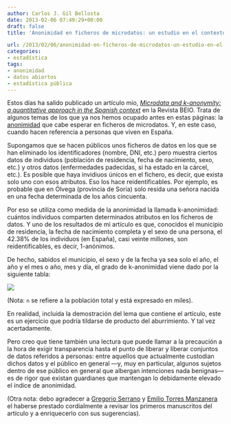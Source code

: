 ```yaml
---
author: Carlos J. Gil Bellosta
date: 2013-02-06 07:49:29+00:00
draft: false
title: 'Anonimidad en ficheros de microdatos: un estudio en el contexto español'

url: /2013/02/06/anonimidad-en-ficheros-de-microdatos-un-estudio-en-el-contexto-espanol/
categories:
- estadística
tags:
- anonimidad
- datos abiertos
- estadística pública
---
```


Estos días ha salido publicado un artículo mío, [_Microdata and k-anonymity: a quantitative approach in the Spanish context_](http://www.seio.es/BEIO/Microdata-and-k-anonymity-a-quantitative-approach-in-the-Spanish-context.html) en la Revista BEIO. Trata de algunos temas de los que ya nos hemos ocupado antes en estas páginas: la [anonimidad](http://www.datanalytics.com/tag/anonimidad/) que cabe esperar en ficheros de microdatos. Y, en este caso, cuando hacen referencia a personas que viven en España.

Supongamos que se hacen públicos unos ficheros de datos en los que se han eliminado los identificadores (nombre, DNI, etc.) pero muestra ciertos datos de individuos (población de residencia, fecha de nacimiento, sexo, etc.) y otros datos (enfermedades padecidas, si ha estado en la cárcel, etc.). Es posible que haya invidiuos únicos en el fichero, es decir, que exista solo uno con esos atributos. Eso los hace reidentificables. Por ejemplo, es probable que en Ólvega (provincia de Soria) solo resida una señora nacida en una fecha determinada de los años cincuenta.

Por eso se utiliza como medida de la anonimidad la llamada k-anonimidad: cuántos individuos comparten determinados atributos en los ficheros de datos. Y uno de los resultados de mi artículo es que, conocidos el municipio de residencia, la fecha de nacimiento completa y el sexo de una persona, el 42.38% de los individuos (en España), casi veinte millones, son reidentificables, es decir, 1-anónimos.

De hecho, sabidos el municipio, el sexo y de la fecha ya sea solo el año, el año y el mes o año, mes y día, el grado de k-anonimidad viene dado por la siguiente tabla:

[![](/wp-uploads/2013/02/k_anonimidad_espana.png)
](/wp-uploads/2013/02/k_anonimidad_espana.png)

(Nota: `n` se refiere a la población total y está expresado en miles).

En realidad, incluida la demostración del lema que contiene el artículo, este es un ejercicio que podría tildarse de producto del aburrimiento. Y tal vez acertadamente.

Pero creo que tiene también una lectura que puede llamar a la precaución a la hora de exigir transparencia hasta el punto de liberar y liberar conjuntos de datos referidos a personas: entre aquellos que actualmente custodian dichos datos y el público en general —y, muy en particular, algunos sujetos dentro de ese público en general que albergan intenciones nada benignas— es de rigor que existan guardianes que mantengan lo debidamente elevado el índice de anonimidad.

(Otra nota: debo agradecer a [Gregorio Serrano](http://www.grserrano.es/) y [Emilio Torres Manzanera](https://directo.uniovi.es/catalogo/DetalleProfesor.asp?idprofesor=28365) el haberse prestado cordialmente a revisar los primeros manuscritos del artículo y a enriquecerlo con sus sugerencias).
